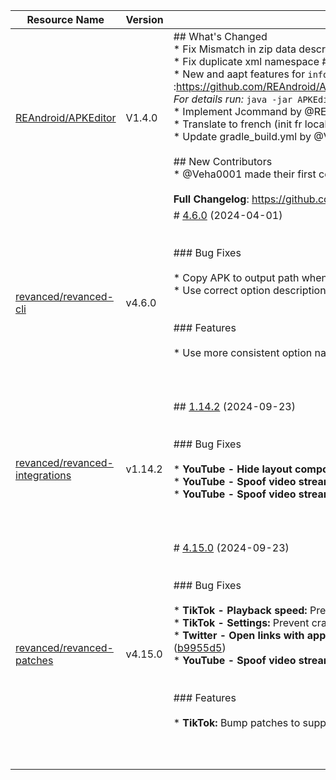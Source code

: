 | Resource Name | Version | Changelog | Published On | Build By|
|---------------|---------|-----------|--------------|---------|
| [REAndroid/APKEditor](https://github.com/REAndroid/APKEditor/releases/tag/V1.4.0) | V1.4.0 | ## What's Changed<br>* Fix Mismatch in zip data descriptors #124 <br>* Fix duplicate xml namespace #128 <br>* New and aapt features for `info` :https://github.com/REAndroid/APKEditor/commit/4ae319652496ac89c51f7bad8a810c81452d2530<br>   _For details run:_ `java -jar APKEditor.jar info -h`<br>* Implement Jcommand by @REAndroid in https://github.com/REAndroid/APKEditor/pull/127<br>* Translate to french (init fr locale) by @Kirlif in https://github.com/REAndroid/APKEditor/pull/129<br>* Update gradle_build.yml by @Veha0001 in https://github.com/REAndroid/APKEditor/pull/130<br><br>## New Contributors<br>* @Veha0001 made their first contribution in https://github.com/REAndroid/APKEditor/pull/130<br><br>**Full Changelog**: https://github.com/REAndroid/APKEditor/compare/V1.3.9...V1.4.0 | 2024-09-27T17:54:00Z | [Docker-py-revanced](https://github.com/nikhilbadyal/docker-py-revanced) |
| [revanced/revanced-cli](https://github.com/ReVanced/revanced-cli/releases/tag/v4.6.0) | v4.6.0 | # [4.6.0](https://github.com/ReVanced/revanced-cli/compare/v4.5.0...v4.6.0) (2024-04-01)<br><br><br>### Bug Fixes<br><br>* Copy APK to output path when it is not being signed ([366f400](https://github.com/ReVanced/revanced-cli/commit/366f400c5a46491f3f262c7ff4b0df1ae3721f74))<br>* Use correct option description ([45a2ffa](https://github.com/ReVanced/revanced-cli/commit/45a2ffa2dd95ee8ac3c4d466463c9a5b869b8da1))<br><br><br>### Features<br><br>* Use more consistent option name ([223629c](https://github.com/ReVanced/revanced-cli/commit/223629c663dcd94d237110e09e4e152aa03867f9))<br><br><br><br> | 2024-04-01T14:57:09Z | [Docker-py-revanced](https://github.com/nikhilbadyal/docker-py-revanced) |
| [revanced/revanced-integrations](https://github.com/ReVanced/revanced-integrations/releases/tag/v1.14.2) | v1.14.2 | ## [1.14.2](https://github.com/ReVanced/revanced-integrations/compare/v1.14.1...v1.14.2) (2024-09-23)<br><br><br>### Bug Fixes<br><br>* **YouTube - Hide layout components:** Hide new kind of community posts ([#695](https://github.com/ReVanced/revanced-integrations/issues/695)) ([b384926](https://github.com/ReVanced/revanced-integrations/commit/b3849267a7e1a90bfdb129f0e3abd9f6ecf7234e))<br>* **YouTube - Spoof video streams:** Change default client type to Android VR ([a2e8bbb](https://github.com/ReVanced/revanced-integrations/commit/a2e8bbb422eb55b955b954b095fcdb9813cb3a8c))<br>* **YouTube - Spoof video streams:** Change default client type to Android VR ([#697](https://github.com/ReVanced/revanced-integrations/issues/697)) ([d06706d](https://github.com/ReVanced/revanced-integrations/commit/d06706d717310d4b0926a10253611f674f95e3f6))<br><br><br><br> | 2024-09-23T14:12:40Z | [Docker-py-revanced](https://github.com/nikhilbadyal/docker-py-revanced) |
| [revanced/revanced-patches](https://github.com/ReVanced/revanced-patches/releases/tag/v4.15.0) | v4.15.0 | # [4.15.0](https://github.com/ReVanced/revanced-patches/compare/v4.14.1...v4.15.0) (2024-09-23)<br><br><br>### Bug Fixes<br><br>* **TikTok - Playback speed:** Prevent crash by fixing invalid patch ([82d53cb](https://github.com/ReVanced/revanced-patches/commit/82d53cbc3bbfa585ba4337fdfaec9f0f19c802e6))<br>* **TikTok - Settings:** Prevent crash by fixing invalid patch ([8074032](https://github.com/ReVanced/revanced-patches/commit/8074032fad3eff1c03296a882d2e2820da99b592))<br>* **Twitter - Open links with app chooser:** Constrain patch to last working version `10.48.0-release` ([b9955d5](https://github.com/ReVanced/revanced-patches/commit/b9955d5ff6e456593b01f0f25d80ff660d02082a))<br>* **YouTube - Spoof video streams:** Change default client type to Android VR ([#3672](https://github.com/ReVanced/revanced-patches/issues/3672)) ([a3306f6](https://github.com/ReVanced/revanced-patches/commit/a3306f6717a09b734354f00363a96abad0ae14e7))<br><br><br>### Features<br><br>* **TikTok:** Bump patches to support the latest version 36.5.4 ([e5dcb72](https://github.com/ReVanced/revanced-patches/commit/e5dcb72597092fb32003f11fdf6f861ede4e7ff3))<br><br><br><br> | 2024-09-23T14:11:48Z | [Docker-py-revanced](https://github.com/nikhilbadyal/docker-py-revanced) |